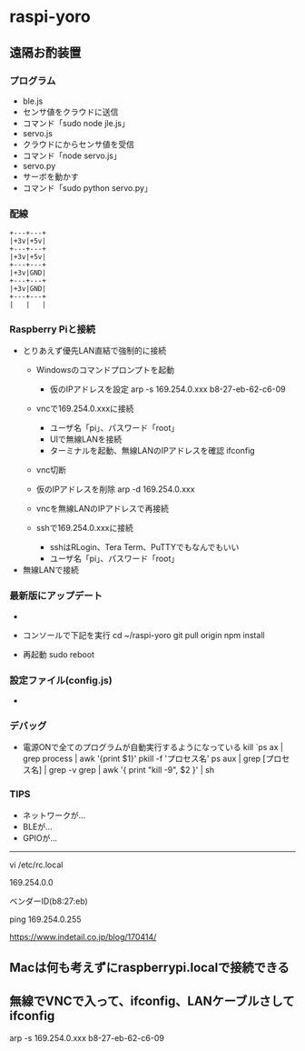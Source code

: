 # raspi-yoro
## 遠隔お酌装置

### プログラム
- ble.js
 - センサ値をクラウドに送信
 - コマンド「sudo node jle.js」
- servo.js
 - クラウドにからセンサ値を受信
 - コマンド「node servo.js」
- servo.py
 - サーボを動かす
 - コマンド「sudo python servo.py」

### 配線
    +---+---+
    |+3v|+5v|
    +---+---+
    |+3v|+5v|
    +---+---+
    |+3v|GND|
    +---+---+
    |+3v|GND|
    +---+---+
    |   |   |

### Raspberry Piと接続
- とりあえず優先LAN直結で強制的に接続
  - Windowsのコマンドプロンプトを起動
    - 仮のIPアドレスを設定
      arp -s 169.254.0.xxx b8-27-eb-62-c6-09
  - vncで169.254.0.xxxに接続
    - ユーザ名「pi」、パスワード「root」
    - UIで無線LANを接続
    - ターミナルを起動、無線LANのIPアドレスを確認
      ifconfig
  - vnc切断
  - 仮のIPアドレスを削除
    arp -d 169.254.0.xxx
  - vncを無線LANのIPアドレスで再接続



  - sshで169.254.0.xxxに接続
    - sshはRLogin、Tera Term、PuTTYでもなんでもいい
    - ユーザ名「pi」、パスワード「root」
- 無線LANで接続

### 最新版にアップデート
- 

- コンソールで下記を実行
      cd ~/raspi-yoro
      git pull origin
      npm install
- 再起動
      sudo reboot

### 設定ファイル(config.js)
- 


### デバッグ
- 電源ONで全てのプログラムが自動実行するようになっている
    kill `ps ax | grep process | awk '{print $1}'
    pkill -f 'プロセス名'
    ps aux | grep [プロセス名] | grep -v grep | awk '{ print "kill -9", $2 }' | sh



### TIPS
- ネットワークが...
- BLEが...
- GPIOが...



-----



vi /etc/rc.local





169.254.0.0

ベンダーID(b8:27:eb)

ping 169.254.0.255

https://www.indetail.co.jp/blog/170414/

Macは何も考えずにraspberrypi.localで接続できる
---------
無線でVNCで入って、ifconfig、LANケーブルさしてifconfig
-----
arp -s 169.254.0.xxx   b8-27-eb-62-c6-09



